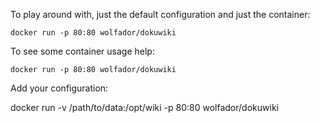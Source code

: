 To play around with, just the default configuration and just the container:

    docker run -p 80:80 wolfador/dokuwiki

To see some container usage help:

    docker run -p 80:80 wolfador/dokuwiki

Add your configuration:

   docker run -v /path/to/data:/opt/wiki -p 80:80 wolfador/dokuwiki
